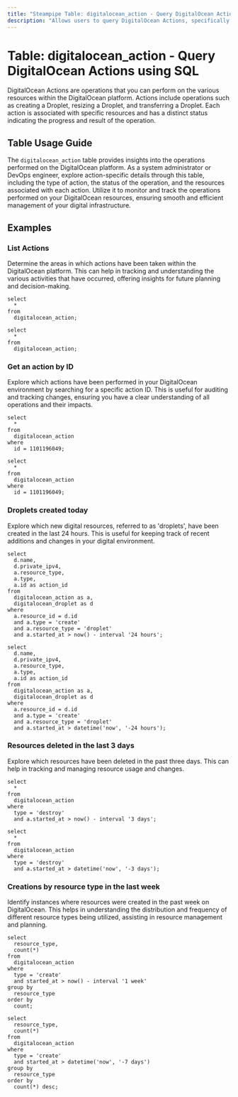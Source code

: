 ```yaml
---
title: "Steampipe Table: digitalocean_action - Query DigitalOcean Actions using SQL"
description: "Allows users to query DigitalOcean Actions, specifically the status, type, and associated resources, providing insights into the operations performed on the DigitalOcean platform."
---
```


# Table: digitalocean_action - Query DigitalOcean Actions using SQL

DigitalOcean Actions are operations that you can perform on the various resources within the DigitalOcean platform. Actions include operations such as creating a Droplet, resizing a Droplet, and transferring a Droplet. Each action is associated with specific resources and has a distinct status indicating the progress and result of the operation.

## Table Usage Guide

The `digitalocean_action` table provides insights into the operations performed on the DigitalOcean platform. As a system administrator or DevOps engineer, explore action-specific details through this table, including the type of action, the status of the operation, and the resources associated with each action. Utilize it to monitor and track the operations performed on your DigitalOcean resources, ensuring smooth and efficient management of your digital infrastructure.

## Examples

### List Actions
Determine the areas in which actions have been taken within the DigitalOcean platform. This can help in tracking and understanding the various activities that have occurred, offering insights for future planning and decision-making.

```sql+postgres
select
  *
from
  digitalocean_action;
```

```sql+sqlite
select
  *
from
  digitalocean_action;
```

### Get an action by ID
Explore which actions have been performed in your DigitalOcean environment by searching for a specific action ID. This is useful for auditing and tracking changes, ensuring you have a clear understanding of all operations and their impacts.

```sql+postgres
select
  *
from
  digitalocean_action
where
  id = 1101196049;
```

```sql+sqlite
select
  *
from
  digitalocean_action
where
  id = 1101196049;
```

### Droplets created today
Explore which new digital resources, referred to as 'droplets', have been created in the last 24 hours. This is useful for keeping track of recent additions and changes in your digital environment.

```sql+postgres
select
  d.name,
  d.private_ipv4,
  a.resource_type,
  a.type,
  a.id as action_id
from
  digitalocean_action as a,
  digitalocean_droplet as d
where
  a.resource_id = d.id
  and a.type = 'create'
  and a.resource_type = 'droplet'
  and a.started_at > now() - interval '24 hours';
```

```sql+sqlite
select
  d.name,
  d.private_ipv4,
  a.resource_type,
  a.type,
  a.id as action_id
from
  digitalocean_action as a,
  digitalocean_droplet as d
where
  a.resource_id = d.id
  and a.type = 'create'
  and a.resource_type = 'droplet'
  and a.started_at > datetime('now', '-24 hours');
```

### Resources deleted in the last 3 days
Explore which resources have been deleted in the past three days. This can help in tracking and managing resource usage and changes.

```sql+postgres
select
  *
from
  digitalocean_action
where
  type = 'destroy'
  and a.started_at > now() - interval '3 days';
```

```sql+sqlite
select
  *
from
  digitalocean_action
where
  type = 'destroy'
  and a.started_at > datetime('now', '-3 days');
```

### Creations by resource type in the last week
Identify instances where resources were created in the past week on DigitalOcean. This helps in understanding the distribution and frequency of different resource types being utilized, assisting in resource management and planning.

```sql+postgres
select
  resource_type,
  count(*)
from
  digitalocean_action
where
  type = 'create'
  and started_at > now() - interval '1 week'
group by
  resource_type
order by
  count;
```

```sql+sqlite
select
  resource_type,
  count(*)
from
  digitalocean_action
where
  type = 'create'
  and started_at > datetime('now', '-7 days')
group by
  resource_type
order by
  count(*) desc;
```